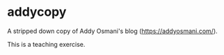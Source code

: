 # addycopy
A stripped down copy of Addy Osmani's blog (https://addyosmani.com/).

This is a teaching exercise.
